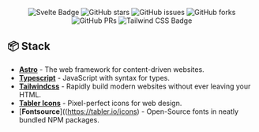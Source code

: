 <div align="center">

![Svelte Badge](https://img.shields.io/badge/Astro-17191E?logo=astro&logoColor=fff&style=flat)
![GitHub stars](https://img.shields.io/github/stars/jgcarrillo/jgcarrillo.astro)
![GitHub issues](https://img.shields.io/github/issues/jgcarrillo/jgcarrillo.astro)
![GitHub forks](https://img.shields.io/github/forks/jgcarrillo/jgcarrillo.astro)
![GitHub PRs](https://img.shields.io/github/issues-pr/jgcarrillo/jgcarrillo.astro)
![Tailwind CSS Badge](https://img.shields.io/badge/Tailwind%20CSS-06B6D4?logo=tailwindcss&logoColor=fff&style=flat)

</div>

## 📦 Stack

- [**Astro**](https://astro.build/) - The web framework for content-driven websites.
- [**Typescript**](https://www.typescriptlang.org/) - JavaScript with syntax for types.
- [**Tailwindcss**](https://tailwindcss.com/) - Rapidly build modern websites without ever leaving your HTML.
- [**Tabler Icons**](https://tabler.io/icons) - Pixel-perfect icons for web design.
- [**Fontsource**]((https://tabler.io/icons) - Open-Source fonts in neatly bundled NPM packages.
